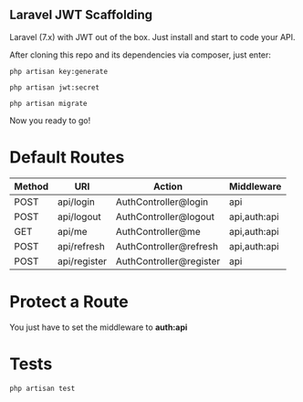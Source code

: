 ## Laravel JWT Scaffolding

Laravel (7.x) with JWT out of the box. Just install and start to code your API.

After cloning this repo and its dependencies via composer, just enter:

```
php artisan key:generate
```
```
php artisan jwt:secret
```
```
php artisan migrate
```

Now you ready to go! 

# Default Routes

|Method    |URI           |Action                   |Middleware    |
|----------|--------------|-------------------------|--------------|
|POST      | api/login    | AuthController@login    | api          |
|POST      | api/logout   | AuthController@logout   | api,auth:api |
|GET       | api/me       | AuthController@me       | api,auth:api |
|POST      | api/refresh  | AuthController@refresh  | api,auth:api |
|POST      | api/register | AuthController@register | api          |

# Protect a Route

You just have to set the middleware to **auth:api**

# Tests

```
php artisan test
```






